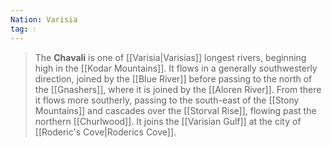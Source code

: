 ```yaml
---
Nation: Varisia
tag: 💧
---
```

> The **Chavali** is one of [[Varisia|Varisias]] longest rivers, beginning high in the [[Kodar Mountains]]. It flows in a generally southwesterly direction, joined by the [[Blue River]] before passing to the north of the [[Gnashers]], where it is joined by the [[Aloren River]]. From there it flows more southerly, passing to the south-east of the [[Stony Mountains]] and cascades over the [[Storval Rise]], flowing past the northern [[Churlwood]]. It joins the [[Varisian Gulf]] at the city of [[Roderic's Cove|Roderics Cove]].









